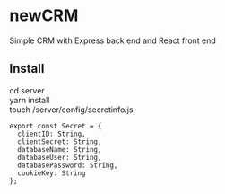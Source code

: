 # newCRM
Simple CRM with Express back end and React front end

## Install
cd server    
yarn install    
touch /server/config/secretinfo.js

    export const Secret = {
      clientID: String,
      clientSecret: String,
      databaseName: String,
      databaseUser: String,
      databasePassword: String,
      cookieKey: String
    };
